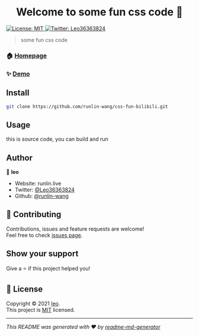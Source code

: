 <h1 align="center">Welcome to some fun css code 👋</h1>
<p>
  <a href="LICENSE" target="_blank">
    <img alt="License: MIT" src="https://img.shields.io/badge/License-MIT-yellow.svg" />
  </a>
  <a href="https://twitter.com/Leo36363824" target="_blank">
    <img alt="Twitter: Leo36363824" src="https://img.shields.io/twitter/follow/Leo36363824.svg?style=social" />
  </a>
</p>

> some fun css code

### 🏠 [Homepage](https://runlin-wang.github.io/css-fun-bilibili)

### ✨ [Demo](https://runlin-wang.github.io/css-fun-bilibili)

## Install

```sh
git clone https://github.com/runlin-wang/css-fun-bilibili.git
```

## Usage

this is source code, you can build and run

## Author

👤 **leo**

* Website: runlin.live
* Twitter: [@Leo36363824](https://twitter.com/Leo36363824)
* Github: [@runlin-wang](https://github.com/runlin-wang)

## 🤝 Contributing

Contributions, issues and feature requests are welcome!<br />Feel free to check [issues page](https://github.com/runlin-wang/css-fun-bilibili/issues). 

## Show your support

Give a ⭐️ if this project helped you!

## 📝 License

Copyright © 2021 [leo](https://github.com/runlin-wang).<br />
This project is [MIT](LICENSE) licensed.

***
_This README was generated with ❤️ by [readme-md-generator](https://github.com/kefranabg/readme-md-generator)_
